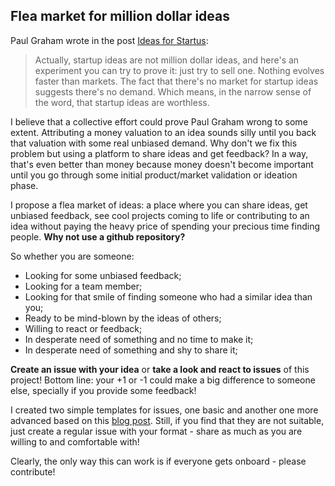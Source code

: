 Flea market for million dollar ideas
---

Paul Graham wrote in the post [Ideas for Startus](http://paulgraham.com/ideas.html):

> Actually, startup ideas are not million dollar ideas, and here's an experiment you can try to prove it: just try to sell one. Nothing evolves faster than markets. The fact that there's no market for startup ideas suggests there's no demand. Which means, in the narrow sense of the word, that startup ideas are worthless.

I believe that a collective effort could prove Paul Graham wrong to some extent. Attributing a money valuation to an idea sounds silly until you back that valuation with some real unbiased demand. Why don't we fix this problem but using a platform to share ideas and get feedback? In a way, that's even better than money because money doesn't become important until you go through some initial product/market validation or ideation phase.  

I propose a flea market of ideas: a place where you can share ideas, get unbiased feedback, see cool projects coming to life or contributing to an idea without paying the heavy price of spending your precious time finding people. **Why not use a github repository?**

So whether you are someone:

- Looking for some unbiased feedback;
- Looking for a team member; 
- Looking for that smile of finding someone who had a similar idea than you;
- Ready to be mind-blown by the ideas of others;
- Willing to react or feedback; 
- In desperate need of something and no time to make it;
- In desperate need of something and shy to share it;

**Create an issue with your idea** or **take a look and react to issues** of this project! Bottom line: your +1 or -1 could make a big difference to someone else, specially if you provide some feedback!

I created two simple templates for issues, one basic and another one more advanced based on this [blog post](https://www.defmacro.org/2019/03/26/startup-checklist.html). Still, if you find that they are not suitable, just create a regular issue with your format - share as much as you are willing to and comfortable with!

Clearly, the only way this can work is if everyone gets onboard - please contribute!
